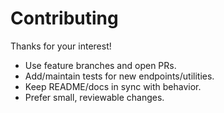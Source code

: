 # Contributing

Thanks for your interest!

- Use feature branches and open PRs.
- Add/maintain tests for new endpoints/utilities.
- Keep README/docs in sync with behavior.
- Prefer small, reviewable changes.
